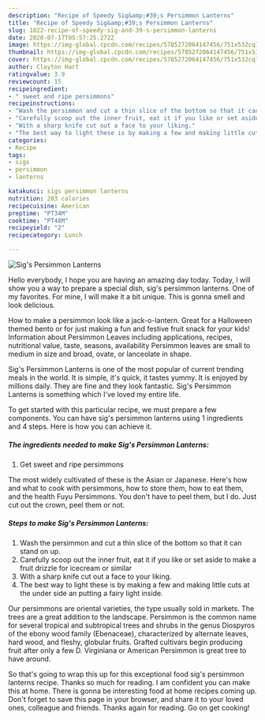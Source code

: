 ```yaml
---
description: "Recipe of Speedy Sig&amp;#39;s Persimmon Lanterns"
title: "Recipe of Speedy Sig&amp;#39;s Persimmon Lanterns"
slug: 1022-recipe-of-speedy-sig-and-39-s-persimmon-lanterns
date: 2020-07-17T05:57:25.272Z
image: https://img-global.cpcdn.com/recipes/5785272064147456/751x532cq70/sigs-persimmon-lanterns-recipe-main-photo.jpg
thumbnail: https://img-global.cpcdn.com/recipes/5785272064147456/751x532cq70/sigs-persimmon-lanterns-recipe-main-photo.jpg
cover: https://img-global.cpcdn.com/recipes/5785272064147456/751x532cq70/sigs-persimmon-lanterns-recipe-main-photo.jpg
author: Clayton Hart
ratingvalue: 3.9
reviewcount: 15
recipeingredient:
- " sweet and ripe persimmons"
recipeinstructions:
- "Wash the persimmon and cut a thin slice of the bottom so that it can stand on up."
- "Carefully scoop out the inner fruit, eat it if you like or set aside to make a fruit drizzle for icecream or similar"
- "With a sharp knife cut out a face to your liking."
- "The best way to light these is by making a few and making little cuts at the under side an putting a fairy light inside."
categories:
- Recipe
tags:
- sigs
- persimmon
- lanterns

katakunci: sigs persimmon lanterns 
nutrition: 203 calories
recipecuisine: American
preptime: "PT34M"
cooktime: "PT48M"
recipeyield: "2"
recipecategory: Lunch

---
```



![Sig&#39;s Persimmon Lanterns](https://img-global.cpcdn.com/recipes/5785272064147456/751x532cq70/sigs-persimmon-lanterns-recipe-main-photo.jpg)

Hello everybody, I hope you are having an amazing day today. Today, I will show you a way to prepare a special dish, sig&#39;s persimmon lanterns. One of my favorites. For mine, I will make it a bit unique. This is gonna smell and look delicious.

How to make a persimmon look like a jack-o-lantern. Great for a Halloween themed bento or for just making a fun and festive fruit snack for your kids! Information about Persimmon Leaves including applications, recipes, nutritional value, taste, seasons, availability Persimmon leaves are small to medium in size and broad, ovate, or lanceolate in shape.

Sig&#39;s Persimmon Lanterns is one of the most popular of current trending meals in the world. It is simple, it's quick, it tastes yummy. It is enjoyed by millions daily. They are fine and they look fantastic. Sig&#39;s Persimmon Lanterns is something which I've loved my entire life.


To get started with this particular recipe, we must prepare a few components. You can have sig&#39;s persimmon lanterns using 1 ingredients and 4 steps. Here is how you can achieve it.

<!--inarticleads1-->

##### The ingredients needed to make Sig&#39;s Persimmon Lanterns:

1. Get  sweet and ripe persimmons


The most widely cultivated of these is the Asian or Japanese. Here&#39;s how and what to cook with persimmons, how to store them, how to eat them, and the health Fuyu Persimmons. You don&#39;t have to peel them, but I do. Just cut out the crown, peel them or not. 

<!--inarticleads2-->

##### Steps to make Sig&#39;s Persimmon Lanterns:

1. Wash the persimmon and cut a thin slice of the bottom so that it can stand on up.
1. Carefully scoop out the inner fruit, eat it if you like or set aside to make a fruit drizzle for icecream or similar
1. With a sharp knife cut out a face to your liking.
1. The best way to light these is by making a few and making little cuts at the under side an putting a fairy light inside.


Our persimmons are oriental varieties, the type usually sold in markets. The trees are a great addition to the landscape. Persimmon is the common name for several tropical and subtropical trees and shrubs in the genus Diospyros of the ebony wood family (Ebenaceae), characterized by alternate leaves, hard wood, and fleshy, globular fruits. Grafted cultivars begin producing fruit after only a few D. Virginiana or American Persimmon is great tree to have around. 

So that's going to wrap this up for this exceptional food sig&#39;s persimmon lanterns recipe. Thanks so much for reading. I am confident you can make this at home. There is gonna be interesting food at home recipes coming up. Don't forget to save this page in your browser, and share it to your loved ones, colleague and friends. Thanks again for reading. Go on get cooking!
